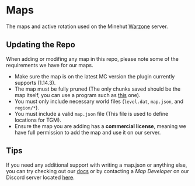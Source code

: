 # Maps
The maps and active rotation used on the Minehut [Warzone](https://warz.one) server.

## Updating the Repo
When adding or modifing any map in this repo, please note some of the requirements we have for our maps.

- Make sure the map is on the latest MC version the plugin currently supports (1.14.3).
- The map must be fully pruned (The only chunks saved should be the map itself, you can use a program such as [this](https://github.com/Querz/mcaselector) one).
- You must only include necessary world files (`level.dat`, `map.json`, and `region/*`).
- You must include a valid `map.json` file (This file is used to define locations for TGM).
- Ensure the map you are adding has a **commercial license**, meaning we have full permission to add the map and use it on our server.

## Tips
If you need any additional support with writing a map.json or anything else, you can try checking out our [docs](https://docs.warz.one) or by contacting a *Map Developer* on our Discord server located [here](https://warz.one/discord).
